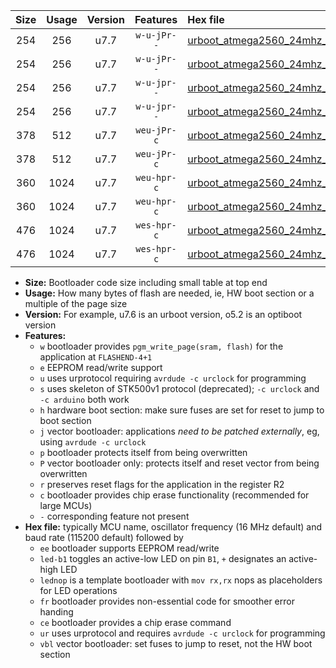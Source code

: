 |Size|Usage|Version|Features|Hex file|
|:-:|:-:|:-:|:-:|:--|
|254|256|u7.7|`w-u-jPr--`|[urboot_atmega2560_24mhz_115200bps_led+b7_ur_vbl.hex](https://raw.githubusercontent.com/stefanrueger/urboot.hex/main/mcus/atmega2560/fcpu_24mhz/115200_bps/urboot_atmega2560_24mhz_115200bps_led+b7_ur_vbl.hex)|
|254|256|u7.7|`w-u-jPr--`|[urboot_atmega2560_24mhz_115200bps_lednop_ur_vbl.hex](https://raw.githubusercontent.com/stefanrueger/urboot.hex/main/mcus/atmega2560/fcpu_24mhz/115200_bps/urboot_atmega2560_24mhz_115200bps_lednop_ur_vbl.hex)|
|254|256|u7.7|`w-u-jpr--`|[urboot_atmega2560_24mhz_115200bps_led+b7_fr_ur_vbl.hex](https://raw.githubusercontent.com/stefanrueger/urboot.hex/main/mcus/atmega2560/fcpu_24mhz/115200_bps/urboot_atmega2560_24mhz_115200bps_led+b7_fr_ur_vbl.hex)|
|254|256|u7.7|`w-u-jpr--`|[urboot_atmega2560_24mhz_115200bps_lednop_fr_ur_vbl.hex](https://raw.githubusercontent.com/stefanrueger/urboot.hex/main/mcus/atmega2560/fcpu_24mhz/115200_bps/urboot_atmega2560_24mhz_115200bps_lednop_fr_ur_vbl.hex)|
|378|512|u7.7|`weu-jPr-c`|[urboot_atmega2560_24mhz_115200bps_ee_led+b7_fr_ce_ur_vbl.hex](https://raw.githubusercontent.com/stefanrueger/urboot.hex/main/mcus/atmega2560/fcpu_24mhz/115200_bps/urboot_atmega2560_24mhz_115200bps_ee_led+b7_fr_ce_ur_vbl.hex)|
|378|512|u7.7|`weu-jPr-c`|[urboot_atmega2560_24mhz_115200bps_ee_lednop_fr_ce_ur_vbl.hex](https://raw.githubusercontent.com/stefanrueger/urboot.hex/main/mcus/atmega2560/fcpu_24mhz/115200_bps/urboot_atmega2560_24mhz_115200bps_ee_lednop_fr_ce_ur_vbl.hex)|
|360|1024|u7.7|`weu-hpr-c`|[urboot_atmega2560_24mhz_115200bps_ee_led+b7_fr_ce_ur.hex](https://raw.githubusercontent.com/stefanrueger/urboot.hex/main/mcus/atmega2560/fcpu_24mhz/115200_bps/urboot_atmega2560_24mhz_115200bps_ee_led+b7_fr_ce_ur.hex)|
|360|1024|u7.7|`weu-hpr-c`|[urboot_atmega2560_24mhz_115200bps_ee_lednop_fr_ce_ur.hex](https://raw.githubusercontent.com/stefanrueger/urboot.hex/main/mcus/atmega2560/fcpu_24mhz/115200_bps/urboot_atmega2560_24mhz_115200bps_ee_lednop_fr_ce_ur.hex)|
|476|1024|u7.7|`wes-hpr-c`|[urboot_atmega2560_24mhz_115200bps_ee_led+b7_fr_ce.hex](https://raw.githubusercontent.com/stefanrueger/urboot.hex/main/mcus/atmega2560/fcpu_24mhz/115200_bps/urboot_atmega2560_24mhz_115200bps_ee_led+b7_fr_ce.hex)|
|476|1024|u7.7|`wes-hpr-c`|[urboot_atmega2560_24mhz_115200bps_ee_lednop_fr_ce.hex](https://raw.githubusercontent.com/stefanrueger/urboot.hex/main/mcus/atmega2560/fcpu_24mhz/115200_bps/urboot_atmega2560_24mhz_115200bps_ee_lednop_fr_ce.hex)|

- **Size:** Bootloader code size including small table at top end
- **Usage:** How many bytes of flash are needed, ie, HW boot section or a multiple of the page size
- **Version:** For example, u7.6 is an urboot version, o5.2 is an optiboot version
- **Features:**
  + `w` bootloader provides `pgm_write_page(sram, flash)` for the application at `FLASHEND-4+1`
  + `e` EEPROM read/write support
  + `u` uses urprotocol requiring `avrdude -c urclock` for programming
  + `s` uses skeleton of STK500v1 protocol (deprecated); `-c urclock` and `-c arduino` both work
  + `h` hardware boot section: make sure fuses are set for reset to jump to boot section
  + `j` vector bootloader: applications *need to be patched externally*, eg, using `avrdude -c urclock`
  + `p` bootloader protects itself from being overwritten
  + `P` vector bootloader only: protects itself and reset vector from being overwritten
  + `r` preserves reset flags for the application in the register R2
  + `c` bootloader provides chip erase functionality (recommended for large MCUs)
  + `-` corresponding feature not present
- **Hex file:** typically MCU name, oscillator frequency (16 MHz default) and baud rate (115200 default) followed by
  + `ee` bootloader supports EEPROM read/write
  + `led-b1` toggles an active-low LED on pin `B1`, `+` designates an active-high LED
  + `lednop` is a template bootloader with `mov rx,rx` nops as placeholders for LED operations
  + `fr` bootloader provides non-essential code for smoother error handing
  + `ce` bootloader provides a chip erase command
  + `ur` uses urprotocol and requires `avrdude -c urclock` for programming
  + `vbl` vector bootloader: set fuses to jump to reset, not the HW boot section
